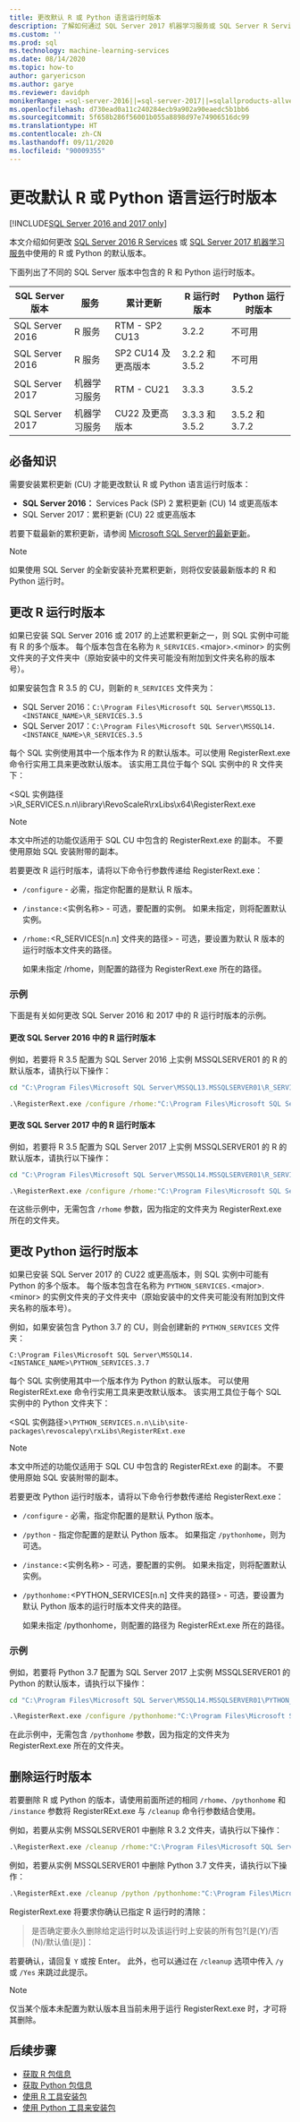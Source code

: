 ```yaml
---
title: 更改默认 R 或 Python 语言运行时版本
description: 了解如何通过 SQL Server 2017 机器学习服务或 SQL Server R Services 更改 SQL 实例使用的 R 或 Python 运行时的默认版本。
ms.custom: ''
ms.prod: sql
ms.technology: machine-learning-services
ms.date: 08/14/2020
ms.topic: how-to
author: garyericson
ms.author: garye
ms.reviewer: davidph
monikerRange: =sql-server-2016||=sql-server-2017||=sqlallproducts-allversions
ms.openlocfilehash: d730ead0a11c240284ecb9a902a90eaedc5b1bb6
ms.sourcegitcommit: 5f658b286f56001b055a8898d97e74906516dc99
ms.translationtype: HT
ms.contentlocale: zh-CN
ms.lasthandoff: 09/11/2020
ms.locfileid: "90009355"
---
```

# <a name="change-the-default-r-or-python-language-runtime-version"></a>更改默认 R 或 Python 语言运行时版本

[!INCLUDE[SQL Server 2016 and 2017 only](../../includes/applies-to-version/sqlserver2016-2017-only.md)]

本文介绍如何更改 [SQL Server 2016 R Services](../r/sql-server-r-services.md) 或 [SQL Server 2017 机器学习服务](../sql-server-machine-learning-services.md)中使用的 R 或 Python 的默认版本。

下面列出了不同的 SQL Server 版本中包含的 R 和 Python 运行时版本。

| SQL Server 版本 | 服务 | 累计更新 | R 运行时版本 | Python 运行时版本 |
|-|-|-|-|-|
| SQL Server 2016 | R 服务 | RTM - SP2 CU13 | 3.2.2 | 不可用 |
| SQL Server 2016 | R 服务 | SP2 CU14 及更高版本 | 3.2.2 和 3.5.2 | 不可用 |
| SQL Server 2017 | 机器学习服务 | RTM - CU21 | 3.3.3 | 3.5.2 |
| SQL Server 2017 | 机器学习服务 | CU22 及更高版本 | 3.3.3 和 3.5.2 | 3.5.2 和 3.7.2 |

## <a name="prerequisites"></a>必备知识

需要安装累积更新 (CU) 才能更改默认 R 或 Python 语言运行时版本：

- **SQL Server 2016：** Services Pack (SP) 2 累积更新 (CU) 14 或更高版本
- SQL Server 2017：累积更新 (CU) 22 或更高版本

若要下载最新的累积更新，请参阅 [Microsoft SQL Server的最新更新](../../database-engine/install-windows/latest-updates-for-microsoft-sql-server.md)。

> [!NOTE]
> 如果使用 SQL Server 的全新安装补充累积更新，则将仅安装最新版本的 R 和 Python 运行时。

## <a name="change-r-runtime-version"></a>更改 R 运行时版本

如果已安装 SQL Server 2016 或 2017 的上述累积更新之一，则 SQL 实例中可能有 R 的多个版本。 每个版本包含在名称为 `R_SERVICES.`&lt;major&gt;.&lt;minor&gt; 的实例文件夹的子文件夹中（原始安装中的文件夹可能没有附加到文件夹名称的版本号）。

如果安装包含 R 3.5 的 CU，则新的 `R_SERVICES` 文件夹为：

- SQL Server 2016：`C:\Program Files\Microsoft SQL Server\MSSQL13.<INSTANCE_NAME>\R_SERVICES.3.5`
- SQL Server 2017：`C:\Program Files\Microsoft SQL Server\MSSQL14.<INSTANCE_NAME>\R_SERVICES.3.5`

每个 SQL 实例使用其中一个版本作为 R 的默认版本。可以使用 RegisterRext.exe 命令行实用工具来更改默认版本。 该实用工具位于每个 SQL 实例中的 R 文件夹下：

&lt;SQL 实例路径&gt;\R_SERVICES.n.n\library\RevoScaleR\rxLibs\x64\RegisterRext.exe

> [!Note]
> 本文中所述的功能仅适用于 SQL CU 中包含的 RegisterRext.exe 的副本。 不要使用原始 SQL 安装附带的副本。

若要更改 R 运行时版本，请将以下命令行参数传递给 RegisterRext.exe：

- `/configure` - 必需，指定你配置的是默认 R 版本。

- `/instance:`&lt;实例名称&gt; - 可选，要配置的实例。 如果未指定，则将配置默认实例。

- `/rhome:`&lt;R_SERVICES[n.n] 文件夹的路径&gt; - 可选，要设置为默认 R 版本的运行时版本文件夹的路径。

  如果未指定 /rhome，则配置的路径为 RegisterRext.exe 所在的路径。

### <a name="examples"></a>示例

下面是有关如何更改 SQL Server 2016 和 2017 中的 R 运行时版本的示例。

#### <a name="change-r-runtime-version-in-sql-server-2016"></a>更改 SQL Server 2016 中的 R 运行时版本

例如，若要将 R 3.5 配置为 SQL Server 2016 上实例 MSSQLSERVER01 的 R 的默认版本，请执行以下操作：

```cmd
cd "C:\Program Files\Microsoft SQL Server\MSSQL13.MSSQLSERVER01\R_SERVICES.3.5\library\RevoScaleR\rxLibs\x64"

.\RegisterRext.exe /configure /rhome:"C:\Program Files\Microsoft SQL Server\MSSQL13.MSSQLSERVER01\R_SERVICES.3.5" /instance:MSSQLSERVER01
```

#### <a name="change-r-runtime-version-in-sql-server-2017"></a>更改 SQL Server 2017 中的 R 运行时版本

例如，若要将 R 3.5 配置为 SQL Server 2017 上实例 MSSQLSERVER01 的 R 的默认版本，请执行以下操作：

```cmd
cd "C:\Program Files\Microsoft SQL Server\MSSQL14.MSSQLSERVER01\R_SERVICES.3.5\library\RevoScaleR\rxLibs\x64"

.\RegisterRext.exe /configure /rhome:"C:\Program Files\Microsoft SQL Server\MSSQL14.MSSQLSERVER01\R_SERVICES.3.5" /instance:MSSQLSERVER01
```

在这些示例中，无需包含 `/rhome` 参数，因为指定的文件夹为 RegisterRext.exe 所在的文件夹。

## <a name="change-python-runtime-version"></a>更改 Python 运行时版本

如果已安装 SQL Server 2017 的 CU22 或更高版本，则 SQL 实例中可能有 Python 的多个版本。 每个版本包含在名称为 `PYTHON_SERVICES.`&lt;major&gt;.&lt;minor&gt; 的实例文件夹的子文件夹中（原始安装中的文件夹可能没有附加到文件夹名称的版本号）。

例如，如果安装包含 Python 3.7 的 CU，则会创建新的 `PYTHON_SERVICES` 文件夹：

`C:\Program Files\Microsoft SQL Server\MSSQL14.<INSTANCE_NAME>\PYTHON_SERVICES.3.7`  

每个 SQL 实例使用其中一个版本作为 Python 的默认版本。 可以使用 RegisterRExt.exe 命令行实用工具来更改默认版本。 该实用工具位于每个 SQL 实例中的 Python 文件夹下：

&lt;SQL 实例路径&gt;`\PYTHON_SERVICES.n.n\Lib\site-packages\revoscalepy\rxLibs\RegisterRExt.exe`

> [!Note]
> 本文中所述的功能仅适用于 SQL CU 中包含的 RegisterRExt.exe 的副本。 不要使用原始 SQL 安装附带的副本。

若要更改 Python 运行时版本，请将以下命令行参数传递给 RegisterRext.exe：

- `/configure` - 必需，指定你配置的是默认 Python 版本。

- `/python` - 指定你配置的是默认 Python 版本。 如果指定 `/pythonhome`，则为可选。

- `/instance:`&lt;实例名称&gt; - 可选，要配置的实例。 如果未指定，则将配置默认实例。

- `/pythonhome:`&lt;PYTHON_SERVICES[n.n] 文件夹的路径&gt; - 可选，要设置为默认 Python 版本的运行时版本文件夹的路径。

  如果未指定 /pythonhome，则配置的路径为 RegisterRExt.exe 所在的路径。

### <a name="example"></a>示例

例如，若要将 Python 3.7 配置为 SQL Server 2017 上实例 MSSQLSERVER01 的 Python 的默认版本，请执行以下操作：

```cmd
cd "C:\Program Files\Microsoft SQL Server\MSSQL14.MSSQLSERVER01\PYTHON_SERVICES.3.7\Lib\site-packages\revoscalepy\rxLibs"

.\RegisterRext.exe /configure /pythonhome:"C:\Program Files\Microsoft SQL Server\MSSQL14.MSSQLSERVER\PYTHON_SERVICES.3.7" /instance:MSSQLSERVER01
```

在此示例中，无需包含 `/pythonhome` 参数，因为指定的文件夹为 RegisterRext.exe 所在的文件夹。

## <a name="remove-a-runtime-version"></a>删除运行时版本

若要删除 R 或 Python 的版本，请使用前面所述的相同 `/rhome`、`/pythonhome` 和 `/instance` 参数将 RegisterRExt.exe 与 `/cleanup` 命令行参数结合使用。

例如，若要从实例 MSSQLSERVER01 中删除 R 3.2 文件夹，请执行以下操作：

```cmd
.\RegisterRext.exe /cleanup /rhome:"C:\Program Files\Microsoft SQL Server\MSSQL13.MSSQLSERVER01\R_SERVICES" /instance:MSSQLSERVER01
```

例如，若要从实例 MSSQLSERVER01 中删除 Python 3.7 文件夹，请执行以下操作：

```cmd
.\RegisterRExt.exe /cleanup /python /pythonhome:"C:\Program Files\Microsoft SQL Server\MSSQL14.MSSQLSERVER01\PYTHON_SERVICES.3.7" /instance:MSSQLSERVER01
```

RegisterRext.exe 将要求你确认已指定 R 运行时的清除：

> 是否确定要永久删除给定运行时以及该运行时上安装的所有包?\[是(Y)/否(N)/默认值(是)\]：

若要确认，请回复 `Y` 或按 Enter。 此外，也可以通过在 `/cleanup` 选项中传入 `/y` 或 `/Yes` 来跳过此提示。

> [!NOTE]
> 仅当某个版本未配置为默认版本且当前未用于运行 RegisterRext.exe 时，才可将其删除。

## <a name="next-steps"></a>后续步骤

- [获取 R 包信息](../package-management/r-package-information.md)
- [获取 Python 包信息](../package-management/python-package-information.md)
- [使用 R 工具安装包](../package-management/install-r-packages-standard-tools.md)
- [使用 Python 工具来安装包](../package-management/install-python-packages-standard-tools.md)
